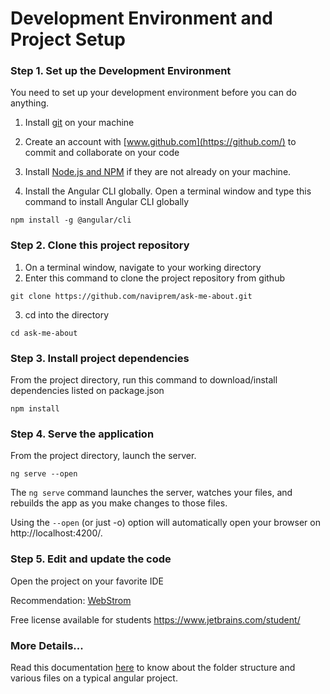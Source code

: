 # Development Environment and Project Setup


### Step 1. Set up the Development Environment

You need to set up your development environment before you can do anything.

1. Install [git](https://git-scm.com/book/en/v2/Getting-Started-Installing-Git) on your machine

2. Create an account with [www.github.com](https://github.com/) to commit and collaborate on your code

2. Install [Node.js and NPM](https://nodejs.org/en/download/) if they are not already on your machine.

3. Install the Angular CLI globally. Open a terminal window and type this command to install Angular CLI globally

```
npm install -g @angular/cli
```

### Step 2. Clone this project repository

1. On a terminal window, navigate to your working directory
2. Enter this command to clone the project repository from github

```
git clone https://github.com/naviprem/ask-me-about.git
```

3. cd into the directory

```
cd ask-me-about
```

### Step 3. Install project dependencies

From the project directory, run this command to download/install dependencies listed on package.json

```
npm install
```

### Step 4. Serve the application

From the project directory, launch the server.

```
ng serve --open
```

The `ng serve` command launches the server, watches your files, and rebuilds the app as you make changes to those files.

Using the `--open` (or just -o) option will automatically open your browser on http://localhost:4200/.

### Step 5. Edit and update the code

Open the project on your favorite IDE

Recommendation: [WebStrom](https://www.jetbrains.com/webstorm/)

Free license available for students https://www.jetbrains.com/student/

### More Details...

Read this documentation [here](https://angular.io/guide/quickstart#whats-next) to know about the folder structure and various files on a typical angular project.
